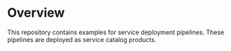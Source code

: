 # Overview
This repository contains examples for service deployment pipelines. These pipelines are deployed as service catalog products. 

